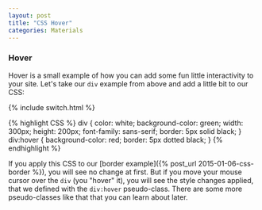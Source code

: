 ```yaml
---
layout: post
title: "CSS Hover"
categories: Materials
---
```


### Hover
Hover is a small example of how you can add some fun little interactivity to your site. Let's take our `div` example from above and add a little bit to our CSS:

{% include switch.html %}

{% highlight CSS %}
div {
  color: white;
  background-color: green;
  width: 300px;
  height: 200px;
  font-family: sans-serif;
  border: 5px solid black;
}
div:hover {
  background-color: red;
  border: 5px dotted black;
}
{% endhighlight %}

If you apply this CSS to our [border example]({% post_url 2015-01-06-css-border %}), you will see no change at first. But if you move your mouse cursor over the `div` (you "hover" it), you will see the style changes applied, that we defined with the `div:hover` pseudo-class. There are some more pseudo-classes like that that you can learn about later.
